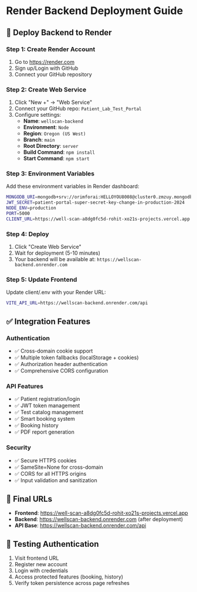 # Render Backend Deployment Guide

## 🚀 Deploy Backend to Render

### Step 1: Create Render Account
1. Go to https://render.com
2. Sign up/Login with GitHub
3. Connect your GitHub repository

### Step 2: Create Web Service
1. Click "New +" → "Web Service"
2. Connect your GitHub repo: `Patient_Lab_Test_Portal`
3. Configure settings:
   - **Name**: `wellscan-backend`
   - **Environment**: `Node`
   - **Region**: `Oregon (US West)`
   - **Branch**: `main`
   - **Root Directory**: `server`
   - **Build Command**: `npm install`
   - **Start Command**: `npm start`

### Step 3: Environment Variables
Add these environment variables in Render dashboard:

```bash
MONGODB_URI=mongodb+srv://orimforai:HELLOYOU8008@cluster0.zmzuy.mongodb.net/wellscan
JWT_SECRET=patient-portal-super-secret-key-change-in-production-2024
NODE_ENV=production
PORT=5000
CLIENT_URL=https://well-scan-a8dg0fc5d-rohit-xo21s-projects.vercel.app
```

### Step 4: Deploy
1. Click "Create Web Service"
2. Wait for deployment (5-10 minutes)
3. Your backend will be available at: `https://wellscan-backend.onrender.com`

### Step 5: Update Frontend
Update client/.env with your Render URL:
```bash
VITE_API_URL=https://wellscan-backend.onrender.com/api
```

## ✅ Integration Features

### Authentication
- ✅ Cross-domain cookie support
- ✅ Multiple token fallbacks (localStorage + cookies)
- ✅ Authorization header authentication
- ✅ Comprehensive CORS configuration

### API Features
- ✅ Patient registration/login
- ✅ JWT token management
- ✅ Test catalog management
- ✅ Smart booking system
- ✅ Booking history
- ✅ PDF report generation

### Security
- ✅ Secure HTTPS cookies
- ✅ SameSite=None for cross-domain
- ✅ CORS for all HTTPS origins
- ✅ Input validation and sanitization

## 🔗 Final URLs
- **Frontend**: https://well-scan-a8dg0fc5d-rohit-xo21s-projects.vercel.app
- **Backend**: https://wellscan-backend.onrender.com (after deployment)
- **API Base**: https://wellscan-backend.onrender.com/api

## 🧪 Testing Authentication
1. Visit frontend URL
2. Register new account
3. Login with credentials
4. Access protected features (booking, history)
5. Verify token persistence across page refreshes

